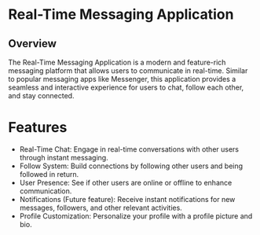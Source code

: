 # Real-Time Messaging Application
## Overview
The Real-Time Messaging Application is a modern and feature-rich messaging platform that allows users to communicate in real-time. Similar to popular messaging apps like Messenger, this application provides a seamless and interactive experience for users to chat, follow each other, and stay connected.

# Features
- Real-Time Chat: Engage in real-time conversations with other users through instant messaging.
- Follow System: Build connections by following other users and being followed in return.
- User Presence: See if other users are online or offline to enhance communication.
- Notifications (Future feature): Receive instant notifications for new messages, followers, and other relevant activities.
- Profile Customization: Personalize your profile with a profile picture and bio.
